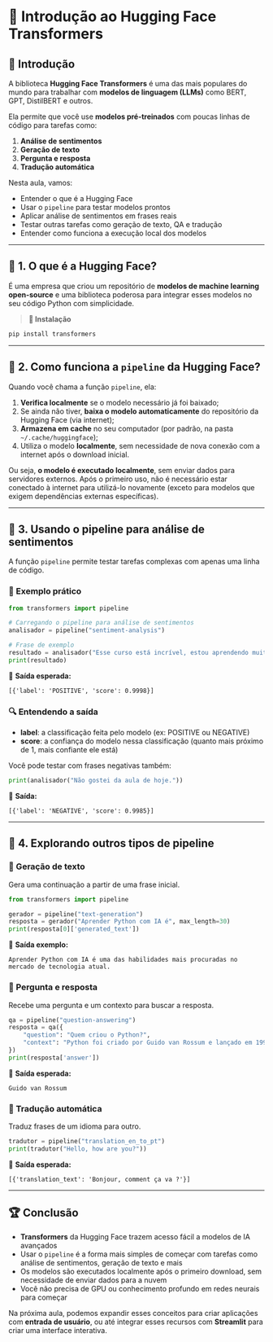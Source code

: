 # 📝 Introdução ao Hugging Face Transformers

## 📌 Introdução

A biblioteca **Hugging Face Transformers** é uma das mais populares do mundo para trabalhar com **modelos de linguagem (LLMs)** como BERT, GPT, DistilBERT e outros.

Ela permite que você use **modelos pré-treinados** com poucas linhas de código para tarefas como:

1. **Análise de sentimentos**
2. **Geração de texto**
3. **Pergunta e resposta**
4. **Tradução automática**

Nesta aula, vamos:
- Entender o que é a Hugging Face
- Usar o `pipeline` para testar modelos prontos
- Aplicar análise de sentimentos em frases reais
- Testar outras tarefas como geração de texto, QA e tradução
- Entender como funciona a execução local dos modelos

---

## 📌 1. O que é a Hugging Face?

É uma empresa que criou um repositório de **modelos de machine learning open-source** e uma biblioteca poderosa para integrar esses modelos no seu código Python com simplicidade.

> **🔹 Instalação**
```bash
pip install transformers
```

---

## 📌 2. Como funciona a `pipeline` da Hugging Face?

Quando você chama a função `pipeline`, ela:

1. **Verifica localmente** se o modelo necessário já foi baixado;
2. Se ainda não tiver, **baixa o modelo automaticamente** do repositório da Hugging Face (via internet);
3. **Armazena em cache** no seu computador (por padrão, na pasta `~/.cache/huggingface`);
4. Utiliza o modelo **localmente**, sem necessidade de nova conexão com a internet após o download inicial.

Ou seja, **o modelo é executado localmente**, sem enviar dados para servidores externos. Após o primeiro uso, não é necessário estar conectado à internet para utilizá-lo novamente (exceto para modelos que exigem dependências externas específicas).

---

## 📌 3. Usando o pipeline para análise de sentimentos

A função `pipeline` permite testar tarefas complexas com apenas uma linha de código.

### 🔹 Exemplo prático
```python
from transformers import pipeline

# Carregando o pipeline para análise de sentimentos
analisador = pipeline("sentiment-analysis")

# Frase de exemplo
resultado = analisador("Esse curso está incrível, estou aprendendo muito!")
print(resultado)
```

📝 **Saída esperada:**
```
[{'label': 'POSITIVE', 'score': 0.9998}]
```

### 🔍 Entendendo a saída
- **label**: a classificação feita pelo modelo (ex: POSITIVE ou NEGATIVE)
- **score**: a confiança do modelo nessa classificação (quanto mais próximo de 1, mais confiante ele está)

Você pode testar com frases negativas também:
```python
print(analisador("Não gostei da aula de hoje."))
```

📝 **Saída:**
```
[{'label': 'NEGATIVE', 'score': 0.9985}]
```

---

## 📌 4. Explorando outros tipos de pipeline

### 🔹 Geração de texto
Gera uma continuação a partir de uma frase inicial.
```python
from transformers import pipeline

gerador = pipeline("text-generation")
resposta = gerador("Aprender Python com IA é", max_length=30)
print(resposta[0]['generated_text'])
```

📝 **Saída exemplo:**
```
Aprender Python com IA é uma das habilidades mais procuradas no mercado de tecnologia atual.
```

### 🔹 Pergunta e resposta
Recebe uma pergunta e um contexto para buscar a resposta.
```python
qa = pipeline("question-answering")
resposta = qa({
    "question": "Quem criou o Python?",
    "context": "Python foi criado por Guido van Rossum e lançado em 1991."
})
print(resposta['answer'])
```

📝 **Saída esperada:**
```
Guido van Rossum
```

### 🔹 Tradução automática
Traduz frases de um idioma para outro.
```python
tradutor = pipeline("translation_en_to_pt")
print(tradutor("Hello, how are you?"))
```

📝 **Saída esperada:**
```
[{'translation_text': 'Bonjour, comment ça va ?'}]
```

---

## 🏆 Conclusão

- **Transformers** da Hugging Face trazem acesso fácil a modelos de IA avançados
- Usar o `pipeline` é a forma mais simples de começar com tarefas como análise de sentimentos, geração de texto e mais
- Os modelos são executados localmente após o primeiro download, sem necessidade de enviar dados para a nuvem
- Você não precisa de GPU ou conhecimento profundo em redes neurais para começar

Na próxima aula, podemos expandir esses conceitos para criar aplicações com **entrada de usuário**, ou até integrar esses recursos com **Streamlit** para criar uma interface interativa.

